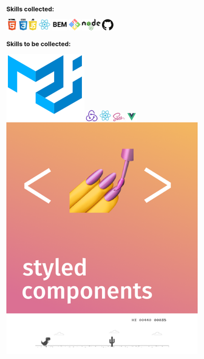 <!--
**yuliaiv-iv/yuliaiv-iv** is a ✨ _special_ ✨ repository because its `README.md` (this file) appears on your GitHub profile.

Here are some ideas to get you started:

- 🔭 I’m currently working on ...
- 🌱 I’m currently learning ...
- 👯 I’m looking to collaborate on ...
- 🤔 I’m looking for help with ...
- 💬 Ask me about ...
- 📫 How to reach me: ...
- 😄 Pronouns: ...
- ⚡ Fun fact: ...
-->
### Skills collected:
<div align="left">
  <img src="images/html.png">
  <img src="images/css.png" height="30">
  <img src="images/js.png">
  <img src="images/react.png">
  <img src="images/BEM.png">
  <img src="images/bush.png">
  <img src="images/node.png">
  <img src="images/github.png">
</div>

### Skills to be collected:
<div align="left">
  <img src="images/mui.png">
  <img src="images/redux.png">
  <img src="images/react.png">
  <img src="images/sass.png">
  <img src="images/vue.png">
  <img src="images/styled.png">
</div>

<div align="center">
  <img src="images/readme_main.gif">
</div>
